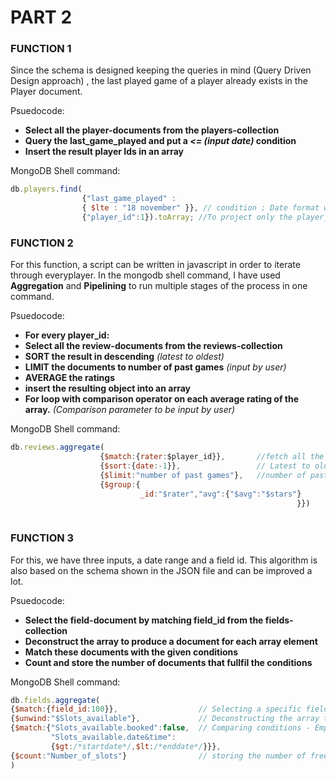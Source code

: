 # PART 2

### FUNCTION 1

Since the schema is designed keeping the queries in mind (Query Driven Design approach) , the last played game of a player already exists in the Player document.

Psuedocode:
 - __Select all the player-documents from the players-collection__
 - __Query the last_game_played and put a _<= (input date)_ condition__
 - __Insert the result player Ids in an array__
                  

MongoDB Shell command:

```javascript
db.players.find(
                {"last_game_played" :     
                { $lte : "18 november" }}, // condition ; Date format will be changed accordingly and it will only project the player ids
                {"player_id":1}).toArray; //To project only the player_id that fullfil the criteria and insert it into an array
```               
                
                
### FUNCTION 2
For this function, a script can be written in javascript in order to iterate through everyplayer. In the mongodb shell command, I have used __Aggregation__ and __Pipelining__ to run multiple stages of the process in one command.

 Psuedocode:
- __For every player_id:__ 
- __Select all the review-documents from the reviews-collection__
- __SORT the result in descending__ _(latest to oldest)_
- __LIMIT the documents to number of past games__ _(input by user)_
- __AVERAGE the ratings__
- __insert the resulting object into an array__ 
- __For loop with comparison operator on each average rating of the array.__ _(Comparison parameter to be input by user)_
 
 
MongoDB Shell command:
```javascript
db.reviews.aggregate(
                    {$match:{rater:$player_id}},       //fetch all the documents by player_id
                    {$sort:{date:-1}},                 // Latest to oldest
                    {$limit:"number of past games"},   //number of past games input by users 
                    {$group:{
                             _id:"$rater","avg":{"$avg":"$stars"}
                                                                }})                                                               
                                                               
```

### FUNCTION 3
For this, we have three inputs, a date range and a field id. This algorithm is also based on the schema shown in the JSON file and can be improved a lot.

Psuedocode:
- __Select the field-document by matching field_id from the fields-collection__
- __Deconstruct the array to produce a document for each array element__
- __Match these documents with the given conditions__
- __Count and store the number of documents that fullfil the conditions__


MongoDB Shell command:
````javascript
db.fields.aggregate(
{$match:{field_id:100}},                  // Selecting a specific field , user input                       
{$unwind:"$Slots_available"},             // Deconstructing the array to create document per array element
{$match:{"Slots_available.booked":false,  // Comparing conditions - Empty slot between user input date range
         "Slots_available.date&time": 
         {$gt:/*startdate*/,$lt:/*enddate*/}}},
{$count:"Number_of_slots"}                // storing the number of free slot in a variable
)
````


